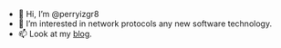 - 👋 Hi, I’m @perryizgr8
- 👀 I’m interested in network protocols any new software technology.
- 📫 Look at my [blog](http://perryizgr8.github.io/).

<!---
perryizgr8/perryizgr8 is a ✨ special ✨ repository because its `README.md` (this file) appears on your GitHub profile.
You can click the Preview link to take a look at your changes.
--->
